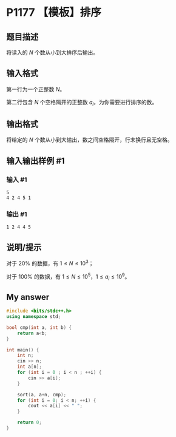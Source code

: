 # P1177 【模板】排序

## 题目描述

将读入的 $N$ 个数从小到大排序后输出。

## 输入格式

第一行为一个正整数 $N$。

第二行包含 $N$ 个空格隔开的正整数 $a_i$，为你需要进行排序的数。

## 输出格式

将给定的 $N$ 个数从小到大输出，数之间空格隔开，行末换行且无空格。

## 输入输出样例 #1

### 输入 #1

```
5
4 2 4 5 1
```

### 输出 #1

```
1 2 4 4 5
```

## 说明/提示

对于 $20\%$ 的数据，有 $1 \leq N \leq 10^3$；

对于 $100\%$ 的数据，有 $1 \leq N \leq 10^5$，$1 \le a_i \le 10^9$。

## My answer

``` cpp
#include <bits/stdc++.h>
using namespace std;

bool cmp(int a, int b) {
    return a<b;
}

int main() {
    int n; 
    cin >> n;
    int a[n];
    for (int i = 0 ; i < n ; ++i) {
        cin >> a[i];
    }

    sort(a, a+n, cmp);
    for (int i = 0; i < n; ++i) {
        cout << a[i] << " ";
    }

    return 0;
}
```